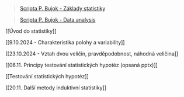   

> [Scripta P. Bujok - Základy statistiky](https://web.osu.cz/~Bujok/files/zmats.pdf)

> [Scripta P. Bujok - Data analysis](https://web.osu.cz/~Bujok/files/andat.pdf)

[[Úvod do statistiky]]

[[9.10.2024 - Charakteristika polohy a variability]]

[[23.10.2024 - Vztah dvou veličin, pravděpodobnost, náhodná veličina]]

[[06.11. Principy testování statistických hypotéz (opsaná pptx)]]

[[Testování statistických hypotéz]]

[[20.11. Další metody induktivní statistiky]]